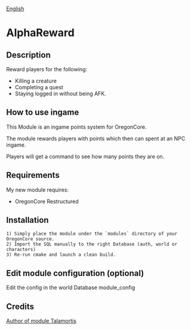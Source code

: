 [English](README.md) 

# AlphaReward


## Description

Reward players for the following:
- Killing a creature
- Completing a quest
- Staying logged in without being AFK.


## How to use ingame
This Module is an ingame points system for OregonCore.

The module rewards players with points which then can spent at an NPC ingame.

Players will get a command to see how many points they are on.


## Requirements

My new module requires:

- OregonCore Restructured


## Installation

```
1) Simply place the module under the `modules` directory of your OregonCore source. 
2) Import the SQL manually to the right Database (auth, world or characters) 
3) Re-run cmake and launch a clean build.
```

## Edit module configuration (optional)

Edit the config in the world Database module_config


## Credits
[Author of module Talamortis](https://github.com/talamortis)
